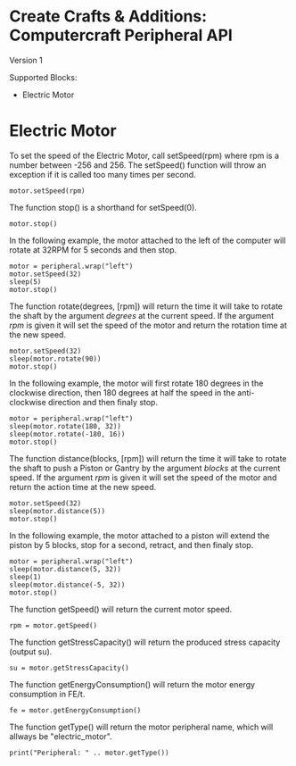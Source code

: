 # Create Crafts & Additions: Computercraft Peripheral API

Version 1

Supported Blocks:
- Electric Motor

# Electric Motor

To set the speed of the Electric Motor, call setSpeed(rpm) where rpm is a number between -256 and 256. The setSpeed() function will throw an exception if it is called too many times per second.
```
motor.setSpeed(rpm)
```
The function stop() is a shorthand for setSpeed(0).
```
motor.stop()
```
In the following example, the motor attached to the left of the computer will rotate at 32RPM for 5 seconds and then stop.
```
motor = peripheral.wrap("left")
motor.setSpeed(32)
sleep(5)
motor.stop()
```

The function rotate(degrees, [rpm]) will return the time it will take to rotate the shaft by the argument *degrees* at the current speed. If the argument *rpm* is given it will set the speed of the motor and return the rotation time at the new speed.
```
motor.setSpeed(32)
sleep(motor.rotate(90))
motor.stop()
```
In the following example, the motor will first rotate 180 degrees in the clockwise direction, then 180 degrees at half the speed in the anti-clockwise direction and then finaly stop.
```
motor = peripheral.wrap("left")
sleep(motor.rotate(180, 32))
sleep(motor.rotate(-180, 16))
motor.stop()
```

The function distance(blocks, [rpm]) will return the time it will take to rotate the shaft to push a Piston or Gantry by the argument *blocks* at the current speed. If the argument *rpm* is given it will set the speed of the motor and return the action time at the new speed.
```
motor.setSpeed(32)
sleep(motor.distance(5))
motor.stop()
```
In the following example, the motor attached to a piston will extend the piston by 5 blocks, stop for a second, retract, and then finaly stop.
```
motor = peripheral.wrap("left")
sleep(motor.distance(5, 32))
sleep(1)
sleep(motor.distance(-5, 32))
motor.stop()
```

The function getSpeed() will return the current motor speed.
```
rpm = motor.getSpeed()
```
The function getStressCapacity() will return the produced stress capacity (output su).
```
su = motor.getStressCapacity()
```
The function getEnergyConsumption() will return the motor energy consumption in FE/t.
```
fe = motor.getEnergyConsumption()
```
The function getType() will return the motor peripheral name, which will allways be "electric_motor".
```
print("Peripheral: " .. motor.getType())
```
